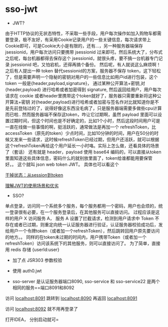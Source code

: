 # sso-jwt

- JWT?

由于HTTP协议的无状态特性，不采取一些手段，用户每次操作如加入购物车都需要登录，极不友好，有采用Cookie记录用户的一些关键信息，每次请求带上Cookie即可，可是Cookie大小是有限的，还有...，另一种服务器端保存 jsessionid，用户每次访问只要携带 jsessionid 过来即可。然后系统大了，分布式之后呢，每台机器都得去保存这个 jsessionid，就很头疼，要不搞一台机器专门记录 jsessionid 吧，又怕宕机，还得再搞个备份。   然后呢，有人就说这么麻烦啊！ 之后有人提出一种 token 替代sessionid的方案，服务器不保存 token，这下轻松了，但是需要声明一个隐秘的密钥对用户的一些信息比如用户id进行包装，这个 token 一般是{header,payload,signature}， 通过某种公开算法+密钥,对 {header,payload} 进行哈希或者加密得到 signature, 然后返回给用户，用户每次请求在 cookie 或者header里携带这个token就好了，服务器只需要重新将这种公开算法+密钥 对{header,payload}进行哈希或者加密与签名作对比就知道你是不是先前登陆过的了，说得好像这东西没毛病了，只是服务器端需要多做些cpu计算而已啦.. 然而服务器端不保存这token，咋让它过期啊，虽然 payload 里面可以设置过期时间，但这个时间也是不好确定的，比如1个小时，然后这段时间用户可是一直在线做一些事情的啊，挺活跃的，通常做法是再加一个 refreshToken，比 accessToken（原先的token）少点时间，比如10分钟的时间，用户在50分的时候又发来一些请求，这时候refreshToken已经过期，但用户还活跃，就可以根据这个refreshToken再给这个用户延长一小时咯。实际上怎么做，还看具体的场景了（套话）  还有就是 header，payload 使用 base64 编码的，可以直接从token里面知道这些具体信息，密码什么的就别放里面了，token给谁都能用要保管好。。 这个就叫 json web token JWT。 具体也可以看这个

[干掉状态：从session到token](https://mp.weixin.qq.com/s?__biz=MzAxOTc0NzExNg==&mid=2665513566&idx=1&sn=a2688cadbe9c8042ff1abbdf04a8bd5e&chksm=80d67a1db7a1f30b28b93ed2ab29edfbf982b780433e4bfd178e3cc52cb1f9100cc8f923db4f#rd)

[理解JWT的使用场景和优劣](http://blog.didispace.com/learn-how-to-use-jwt-xjf/)

- SSO?

单点登录，访问同一个系统多个服务，每个服务都用一个密码，用户也会烦的，统一登录很有必要，在一个服务登录后，在其他服务可以直接访问。 过程应该是这样的用户 X 访问服务 A， 服务 A 设置了拦截请求，检测到用户请求中 Token 不存在或者已过期，则重定向统一认证服务器进行验证，认证服务器校验成功后，发给用户一个令牌token（或者加一个refreshToken），然后跳转回用户原先要访问的地方。。 同样的在token未过期的时间内，用户携带Token（或者加一个refreshToken）访问该系统下的其他服务，则可以直接访问了。 为了简单，直接用 redis 存储 {userId:user}

- 加了点 JSR303 参数校验

- 使用 auth0.jwt 

- sso-server 是认证服务器端口8090, sso-service 和 sso-service22 是两个相同的服务==端口8091和8092 

访问 [localhost:8091](http://localhost:8091) 跳转到 [localhost:8090](http://localhost:8090) 再返回 [localhost:8091](http://localhost:8091)

访问  [localhost:8092](http://localhost:8092) 就不用再登录了



打开IDEA， 分别启动就可=
